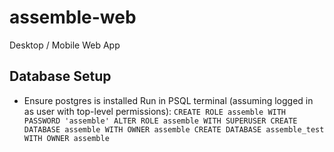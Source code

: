 # assemble-web
Desktop / Mobile Web App

## Database Setup
- Ensure postgres is installed 
Run in PSQL terminal (assuming logged in as user with top-level permissions): 
`CREATE ROLE assemble WITH PASSWORD 'assemble'
 ALTER ROLE assemble WITH SUPERUSER
 CREATE DATABASE assemble WITH OWNER assemble
 CREATE DATABASE assemble_test WITH OWNER assemble`


